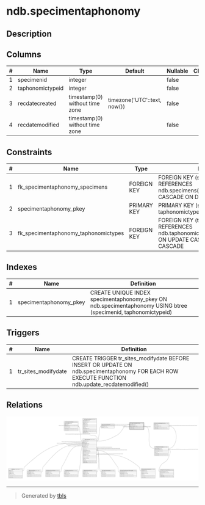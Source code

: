 # ndb.specimentaphonomy

## Description

## Columns

| # | Name             | Type                           | Default                      | Nullable | Children | Parents                                       | Comment |
| - | ---------------- | ------------------------------ | ---------------------------- | -------- | -------- | --------------------------------------------- | ------- |
| 1 | specimenid       | integer                        |                              | false    |          | [ndb.specimens](ndb.specimens.md)             |         |
| 2 | taphonomictypeid | integer                        |                              | false    |          | [ndb.taphonomictypes](ndb.taphonomictypes.md) |         |
| 3 | recdatecreated   | timestamp(0) without time zone | timezone('UTC'::text, now()) | false    |          |                                               |         |
| 4 | recdatemodified  | timestamp(0) without time zone |                              | false    |          |                                               |         |

## Constraints

| # | Name                                 | Type        | Definition                                                                                                          |
| - | ------------------------------------ | ----------- | ------------------------------------------------------------------------------------------------------------------- |
| 1 | fk_specimentaphonomy_specimens       | FOREIGN KEY | FOREIGN KEY (specimenid) REFERENCES ndb.specimens(specimenid) ON UPDATE CASCADE ON DELETE CASCADE                   |
| 2 | specimentaphonomy_pkey               | PRIMARY KEY | PRIMARY KEY (specimenid, taphonomictypeid)                                                                          |
| 3 | fk_specimentaphonomy_taphonomictypes | FOREIGN KEY | FOREIGN KEY (taphonomictypeid) REFERENCES ndb.taphonomictypes(taphonomictypeid) ON UPDATE CASCADE ON DELETE CASCADE |

## Indexes

| # | Name                   | Definition                                                                                                     |
| - | ---------------------- | -------------------------------------------------------------------------------------------------------------- |
| 1 | specimentaphonomy_pkey | CREATE UNIQUE INDEX specimentaphonomy_pkey ON ndb.specimentaphonomy USING btree (specimenid, taphonomictypeid) |

## Triggers

| # | Name                | Definition                                                                                                                                     |
| - | ------------------- | ---------------------------------------------------------------------------------------------------------------------------------------------- |
| 1 | tr_sites_modifydate | CREATE TRIGGER tr_sites_modifydate BEFORE INSERT OR UPDATE ON ndb.specimentaphonomy FOR EACH ROW EXECUTE FUNCTION ndb.update_recdatemodified() |

## Relations

![er](ndb.specimentaphonomy.svg)

---

> Generated by [tbls](https://github.com/k1LoW/tbls)
